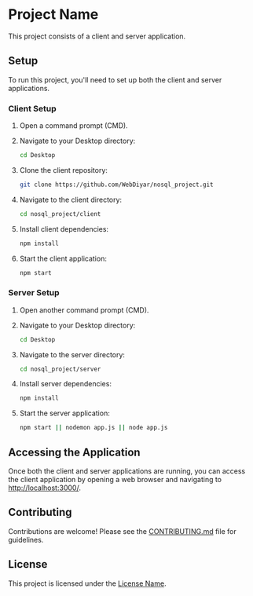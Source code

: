 # Project Name

This project consists of a client and server application.

## Setup

To run this project, you'll need to set up both the client and server applications.

### Client Setup

1. Open a command prompt (CMD).

2. Navigate to your Desktop directory:

    ```bash
    cd Desktop
    ```

3. Clone the client repository:

    ```bash
    git clone https://github.com/WebDiyar/nosql_project.git
    ```

4. Navigate to the client directory:

    ```bash
    cd nosql_project/client
    ```

5. Install client dependencies:

    ```bash
    npm install
    ```

6. Start the client application:

    ```bash
    npm start
    ```

### Server Setup

1. Open another command prompt (CMD).

2. Navigate to your Desktop directory:

    ```bash
    cd Desktop
    ```

3. Navigate to the server directory:

    ```bash
    cd nosql_project/server
    ```

4. Install server dependencies:

    ```bash
    npm install
    ```

5. Start the server application:

    ```bash
    npm start || nodemon app.js || node app.js
    ```

## Accessing the Application

Once both the client and server applications are running, you can access the client application by opening a web browser and navigating to [http://localhost:3000/](http://localhost:3000/).

## Contributing

Contributions are welcome! Please see the [CONTRIBUTING.md](CONTRIBUTING.md) file for guidelines.

## License

This project is licensed under the [License Name](LICENSE).
